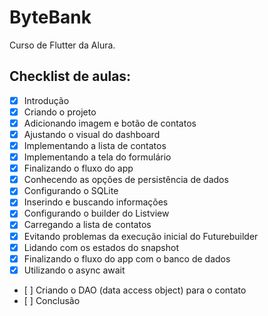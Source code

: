 # ByteBank

Curso de Flutter da Alura. 

## Checklist de aulas: 

- [X] Introdução
- [X] Criando o projeto
- [X] Adicionando imagem e botão de contatos
- [X] Ajustando o visual do dashboard
- [X] Implementando a lista de contatos
- [X] Implementando a tela do formulário
- [X] Finalizando o fluxo do app
- [X] Conhecendo as opções de persistência de dados
- [X] Configurando o SQLite
- [x] Inserindo e buscando informações
- [X] Configurando o builder do Listview
- [X] Carregando a lista de contatos
- [X] Evitando problemas da execução inicial do Futurebuilder
- [X] Lidando com os estados do snapshot
- [X] Finalizando o fluxo do app com o banco de dados
- [X] Utilizando o async await
- [ ] Criando o DAO (data access object) para o contato
- [ ] Conclusão
